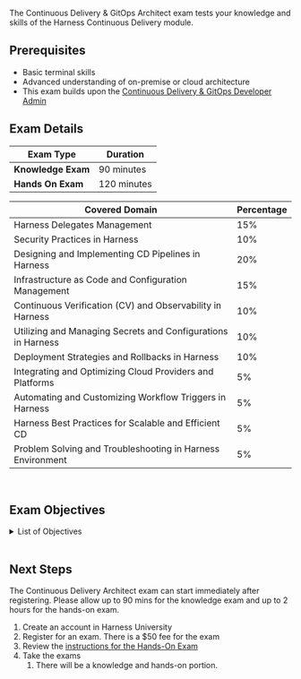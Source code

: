 The Continuous Delivery & GitOps Architect exam tests your knowledge and skills of the Harness Continuous Delivery module.  

## Prerequisites

- Basic terminal skills
- Advanced understanding of on-premise or cloud architecture
- This exam builds upon the [Continuous Delivery & GitOps Developer Admin](/university/continuous-delivery)

## Exam Details
| Exam Type                               | Duration         |
| ----------------------------------- | --------------- |
| **Knowledge Exam** | 90 minutes |
| **Hands On Exam** | 120 minutes |

| Covered Domain                                               | Percentage |
|--------------------------------------------------------------|------------|
| Harness Delegates Management                                 | 15%        |
| Security Practices in Harness                                | 10%        |
| Designing and Implementing CD Pipelines in Harness           | 20%        |
| Infrastructure as Code and Configuration Management          | 15%        |
| Continuous Verification (CV) and Observability in Harness    | 10%        |
| Utilizing and Managing Secrets and Configurations in Harness | 10%        |
| Deployment Strategies and Rollbacks in Harness               | 10%        |
| Integrating and Optimizing Cloud Providers and Platforms     | 5%         |
| Automating and Customizing Workflow Triggers in Harness      | 5%         |
| Harness Best Practices for Scalable and Efficient CD         | 5%         |
| Problem Solving and Troubleshooting in Harness Environment   | 5%         |


<br />

## Exam Objectives

<details>
<summary>List of Objectives</summary>

The following is a detailed list of exam objectives:

| #    | Objective                                                                           |
|------|-------------------------------------------------------------------------------------|
| 1    | **Harness Delegates Management**                                                      |
| 1.1  | Understand and troubleshoot Delegate installation and connectivity                  |
| 1.2  | Implement high availability for Harness Delegates                                    |
| 1.3  | Manage Delegate upgradability and customization using INIT_SCRIPT                   |
| 2    | **Security Practices in Harness**                                                      |
| 2.1  | Apply the Principle of Least Privilege (PoLP) in Harness setup                      |
| 2.2  | Implement secure deployment practices in varied environments                       |
| 2.3  | Manage and mitigate security concerns related to Delegate access and use            |
| 3    | **Designing and Implementing CD Pipelines in Harness**                                  |
| 3.1  | Develop and optimize pipelines using Harness                                        |
| 3.2  | Implement and manage pipeline templates using GitOps practices                      |
| 3.3  | Manage artifacts and dependencies in pipeline stages                                |
| 4    | **Infrastructure as Code and Configuration Management**                                 |
| 4.1  | Differentiate and apply concepts of IaC and Configuration Management within Harness |
| 4.2  | Implement and optimize the use of Terraform within Harness pipelines               |
| 4.3  | Handle and manage dependencies and initial requirements for IaC within Harness     |
| 5    | **Continuous Verification (CV) and Observability in Harness**                           |
| 5.1  | Utilize various tools for logs and APM in CV strategies                             |
| 5.2  | Implement effective observability and monitoring of Harness components              |
| 5.3  | Understand and optimize feedback loops within CD pipelines                          |
| 6    | **Utilizing and Managing Secrets and Configurations in Harness**                        |
| 6.1  | Efficiently manage secrets within Harness                                           |
| 6.2  | Ensure secure and optimal handling of configurations                                |
| 7    | **Deployment Strategies and Rollbacks in Harness**                                      |
| 7.1  | Implement different deployment strategies (e.g., Canary, Blue-Green) using Harness  |
| 7.2  | Design and troubleshoot rollback strategies for failed deployments                  |
| 7.3  | Manage and troubleshoot Helm and Umbrella Chart deployments in Kubernetes           |
| 8    | **Integrating and Optimizing the Use of Cloud Providers and Platforms in Harness**      |
| 8.1  | Implement optimal Harness setups for varied cloud platforms (e.g., AWS, Azure)      |
| 8.2  | Manage and troubleshoot deployments in varied environments (e.g., AWS EKS, Lambda)  |
| 9    | **Automating and Customizing Workflow Triggers in Harness**                             |
| 9.1  | Design and implement custom pipeline triggers with parameters                       |
| 9.2  | Ensure secure and authorized trigger execution in Harness workflows                 |
| 10   | **Harness Best Practices for Scalable and Efficient CD**                              |
| 10.1 | Implement best practices for utilizing Harness features for scalable and efficient CD |
| 10.2 | Optimize user experience and performance through effective management of Harness components |
| 11   | **Problem Solving and Troubleshooting in Harness Environment**                  |
| 11.1 | Develop proficiency in troubleshooting common issues within Harness                 |
| 11.2 | Implement problem-solving strategies for diverse deployment and operational challenges |


</details>

<br />

## Next Steps

The Continuous Delivery Architect exam can start immediately after registering. Please allow up to 90 mins for the knowledge exam and up to 2 hours for the hands-on exam.

1. Create an account in Harness University
2. Register for an exam. There is a $50 fee for the exam
3. Review the [instructions for the Hands-On Exam](/university/instructions)
4. Take the exams
    1. There will be a knowledge and hands-on portion.	
